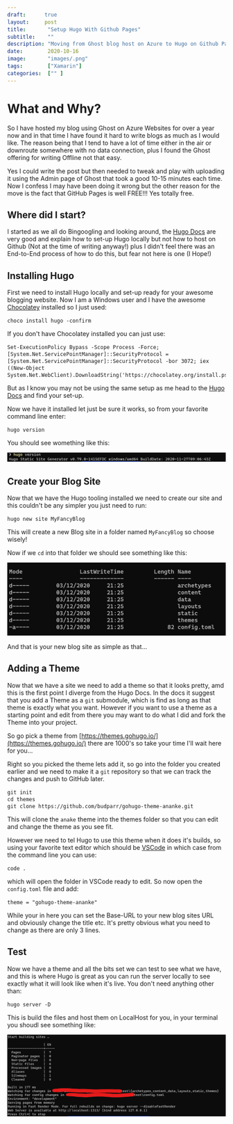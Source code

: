 ```yaml
---
draft:      true
layout:     post
title:       "Setup Hugo With Github Pages"
subtitle:    ""
description: "Moving from Ghost blog host on Azure to Hugo on Github Pages..."
date:        2020-10-16
image:       "images/.png"
tags:        ["Xamarin"]
categories:  ["" ]
---
```


# What and Why?

So I have hosted my blog using Ghost on Azure Websites for over a year now and in that time I have found it hard to write blogs as much as I would like.  The reason being that I tend to have a lot of time either in the air or downroute somewhere with no data connection, plus I found the Ghost offering for writing Offline not that easy.

Yes I could write the post but then needed to tweak and play with uploading it using the Admin page of Ghost that took a good 10-15 minutes each time.  Now I confess I may have been doing it wrong but the other reason for the move is the fact that GitHub Pages is well FREE!!! Yes totally free.

## Where did I start?

I started as we all do Bingoogling and looking around, the [Hugo Docs](https://gohugo.io/) are very good and explain how to set-up Hugo locally but not how to host on Github (Not at the time of writing anyway!) plus I didn't feel there was an End-to-End process of how to do this, but fear not here is one (I Hope!)

## Installing Hugo

First we need to install Hugo locally and set-up ready for your awesome blogging website. Now I am a Windows user and I have the awesome [Chocolatey](https://chocolatey.org/) installed so I just used:

    choco install hugo -confirm

If you don't have Chocolatey installed you can just use:

    Set-ExecutionPolicy Bypass -Scope Process -Force; [System.Net.ServicePointManager]::SecurityProtocol = [System.Net.ServicePointManager]::SecurityProtocol -bor 3072; iex ((New-Object System.Net.WebClient).DownloadString('https://chocolatey.org/install.ps1'))

But as I know you may not be using the same setup as me head to the [Hugo Docs](https://gohugo.io/getting-started/installing) and find your set-up.

Now we have it installed let just be sure it works, so from your favorite command line enter:

    hugo version

You should see womething like this:

![](2020-12-03-19-44-52.png)

## Create your Blog Site

Now that we have the Hugo tooling installed we need to create our site and this couldn't be any simpler you just need to run:

    hugo new site MyFancyBlog

This will create a new Blog site in a folder named `MyFancyBlog` so choose wisely!

Now if we `cd` into that folder we should see something like this:

![BlogSiteFolderContents](2020-12-03-21-28-41.png)

And that is your new blog site as simple as that...

## Adding a Theme

Now that we have a site we need to add a theme so that it looks pretty, amd this is the first point I diverge from the Hugo Docs.  In the docs it suggest that you add a Theme as a `git` submodule, which is find as long as that theme is exactly what you want.  However if you want to use a theme as a starting point and edit from there you may want to do what I did and fork the Theme into your project.

So go pick a theme from [https://themes.gohugo.io/](https://themes.gohugo.io/) there are 1000's so take your time I'll wait here for you...

Right so you picked the theme lets add it, so go into the folder you created earlier and we need to make it a `git` repository so that we can track the changes and push to GitHub later.

    git init
    cd themes
    git clone https://github.com/budparr/gohugo-theme-ananke.git

This will clone the `anake` theme into the themes folder so that you can edit and change the theme as you see fit.  

However we need to tel Hugo to use this theme when it does it's builds, so using your favorite text editor which should be [VSCode](https://code.visualstudio.com/) in which case from the command line you can use:

    code .

which will open the folder in VSCode ready to edit. So now open the `config.toml` file and add:

    theme = "gohugo-theme-ananke"

While your in here you can set the Base-URL to your new blog sites URL and obviously change the title etc.  It's pretty obvious what you need to change as there are only 3 lines.

##  Test

Now we have a theme and all the bits set we can test to see what we have, and this is where Hugo is great as you can run the server locally to see exactly what it will look like when it's live.  You don't need anything other than:

    hugo server -D

This is build the files and host them on LocalHost for you, in your terminal you shoudl see something like:

![RunningHugoServer](2020-12-03-21-54-01.png)